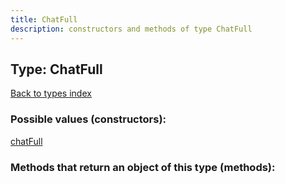 ```yaml
---
title: ChatFull
description: constructors and methods of type ChatFull
---
```

## Type: ChatFull  
[Back to types index](index.md)



### Possible values (constructors):

[chatFull](../constructors/chatFull.md)  



### Methods that return an object of this type (methods):



